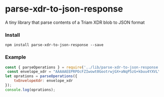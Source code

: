 
# parse-xdr-to-json-response
A tiny library that parse contents of a Triam XDR blob to JSON format

### Install
```
npm install parse-xdr-to-json-response --save
```

### Example
```javascript
const { parseOperations } = require('../lib/parse-xdr-to-json-response');
 const envelope_xdr = "AAAAAEEPRPOcFZIwowt0GootrwjGX+aNqP5zG+kbuu4YXVLYAAAnEAAAAEUAAAACAAAAAAAAAAAAAAABAAAAAQAAAAB6LHmPFqLd3d8SbTZuAJD6B83V4P4Uw9gRyDwpdgjsEwAAAAYAAAABVVNEAAAAAABBD0TznBWSMKMLdBqKLa8Ixl/mjaj+cxvpG7ruGF1S2H//////////AAAAAAAAAAIYXVLYAAAAQKzoZwsMKh/yh5eLQD+xu4VzwgAZrg/ynqUGAJcb1oSNEVe1RI9r+k7H+O/SJvamFXx0yvEx2ohSuTRKxU7usQR2COwTAAAAQHklUcmcSvJxX13PddLcedVMPcxSeLpUddoBzJInZ2XKz2dbPe+Oz18PZ1Pbgoy75IBvHnRUX5NK+bpw5OYLUQY=";
let oprations = parseOperations({
    txEnvelopeXdr: envelope_xdr
});
console.log(oprations);
```